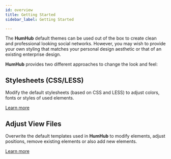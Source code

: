 ```yaml
---
id: overview
title: Getting Started
sidebar_label: Getting Started

---
```


The **HumHub** default themes can be used out of the box to create clean and professional looking social networks. 
However, you may wish to provide your own styling that matches your personal design aesthetic or that of an existing enterprise design.

**HumHub** provides two different approaches to change the look and feel:

## Stylesheets (CSS/LESS)

Modify the default stylesheets (based on CSS and LESS) to adjust colors, fonts or styles of used elements.

[Learn more](css.md)

## Adjust View Files

Overwrite the default templates used in **HumHub** to modify elements, adjust positions, remove existing elements or also add new elements.

[Learn more](views.md)


